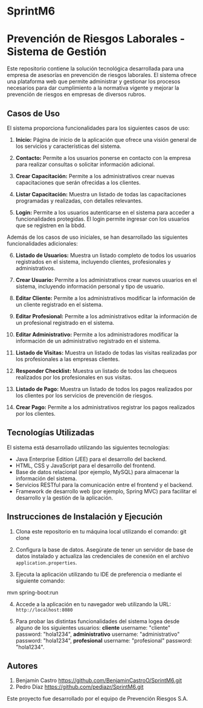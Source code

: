 # SprintM6
# Prevención de Riesgos Laborales - Sistema de Gestión

Este repositorio contiene la solución tecnológica desarrollada para una empresa de asesorías en prevención de riesgos laborales. El sistema ofrece una plataforma web que permite administrar y gestionar los procesos necesarios para dar cumplimiento a la normativa vigente y mejorar la prevención de riesgos en empresas de diversos rubros.

## Casos de Uso

El sistema proporciona funcionalidades para los siguientes casos de uso:

1. **Inicio:** Página de inicio de la aplicación que ofrece una visión general de los servicios y características del sistema.

2. **Contacto:** Permite a los usuarios ponerse en contacto con la empresa para realizar consultas o solicitar información adicional.

3. **Crear Capacitación:** Permite a los administrativos crear nuevas capacitaciones que serán ofrecidas a los clientes.

4. **Listar Capacitación:** Muestra un listado de todas las capacitaciones programadas y realizadas, con detalles relevantes.

5. **Login:** Permite a los usuarios autenticarse en el sistema para acceder a funcionalidades protegidas. El login permite ingresar con los usuarios que se registren en la bbdd.

Además de los casos de uso iniciales, se han desarrollado las siguientes funcionalidades adicionales:

6. **Listado de Usuarios:** Muestra un listado completo de todos los usuarios registrados en el sistema, incluyendo clientes, profesionales y administrativos.

7. **Crear Usuario:** Permite a los administrativos crear nuevos usuarios en el sistema, incluyendo información personal y tipo de usuario.

8. **Editar Cliente:** Permite a los administrativos modificar la información de un cliente registrado en el sistema.

9. **Editar Profesional:** Permite a los administrativos editar la información de un profesional registrado en el sistema.

10. **Editar Administrativo:** Permite a los administradores modificar la información de un administrativo registrado en el sistema.

11. **Listado de Visitas:** Muestra un listado de todas las visitas realizadas por los profesionales a las empresas clientes.

12. **Responder Checklist:** Muestra un listado de todos las chequeos realizados por los profesionales en sus visitas.

13. **Listado de Pago:** Muestra un listado de todos los pagos realizados por los clientes por los servicios de prevención de riesgos.

14. **Crear Pago:** Permite a los administrativos registrar los pagos realizados por los clientes.

## Tecnologías Utilizadas

El sistema está desarrollado utilizando las siguientes tecnologías:

- Java Enterprise Edition (JEE) para el desarrollo del backend.
- HTML, CSS y JavaScript para el desarrollo del frontend.
- Base de datos relacional (por ejemplo, MySQL) para almacenar la información del sistema.
- Servicios RESTful para la comunicación entre el frontend y el backend.
- Framework de desarrollo web (por ejemplo, Spring MVC) para facilitar el desarrollo y la gestión de la aplicación.

## Instrucciones de Instalación y Ejecución

1. Clona este repositorio en tu máquina local utilizando el comando:
git clone

2. Configura la base de datos. Asegúrate de tener un servidor de base de datos instalado y actualiza las credenciales de conexión en el archivo `application.properties`.

3. Ejecuta la aplicación utilizando tu IDE de preferencia o mediante el siguiente comando:

mvn spring-boot:run


4. Accede a la aplicación en tu navegador web utilizando la URL: `http://localhost:8080`

5. Para probar las distintas funcionalidades del sistema logea desde alguno de los siguientes usuarios: **cliente** username: "cliente" password: "hola1234", **administrativo** username: "administrativo" password: "hola1234", **profesional** username: "profesional" password: "hola1234".

## Autores
1. Benjamín Castro https://github.com/BenjaminCastroO/SprintM6.git
2. Pedro Díaz https://github.com/pediazr/SprintM6.git

Este proyecto fue desarrollado por el equipo de Prevención Riesgos S.A.




